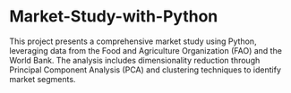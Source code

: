 # Market-Study-with-Python
This project presents a comprehensive market study using Python, leveraging data from the Food and Agriculture Organization (FAO) and the World Bank. The analysis includes dimensionality reduction through Principal Component Analysis (PCA) and clustering techniques to identify market segments. 
